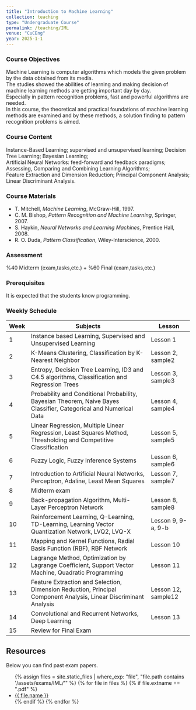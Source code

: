 ```yaml
---
title: "Introduction to Machine Learning"
collection: teaching
type: "Undergraduate Course"
permalink: /teaching/IML
venue: "CuCEng"
year: 2025-1-1
---
```


### Course Objectives
Machine Learning is computer algorithms which models the given problem by the data obtained from its media.  
The studies showed the abilities of learning and making decision of machine learning methods are getting important day by day.  
Especially in pattern recognition problems, fast and powerful algorithms are needed.  
In this course, the theoretical and practical foundations of machine learning methods are examined and by these methods, a solution finding to pattern recognition problems is aimed.

### Course Content
Instance-Based Learning; supervised and unsupervised learning; Decision Tree Learning; Bayesian Learning;  
Artificial Neural Networks: feed-forward and feedback paradigms; Assessing, Comparing and Combining Learning Algorithms;  
Feature Extraction and Dimension Reduction; Principal Component Analysis; Linear Discriminant Analysis.

### Course Materials
- T. Mitchell, *Machine Learning*, McGraw-Hill, 1997.  
- C. M. Bishop, *Pattern Recognition and Machine Learning*, Springer, 2007.  
- S. Haykin, *Neural Networks and Learning Machines*, Prentice Hall, 2008.  
- R. O. Duda, *Pattern Classification*, Wiley-Interscience, 2000.  

### Assessment
%40 Midterm (exam,tasks,etc.) + %60 Final (exam,tasks,etc.)

### Prerequisites
It is expected that the students know programming.

### Weekly Schedule

| Week | Subjects | Lesson |
|------|-----------|--------|
| 1 | Instance based Learning, Supervised and Unsupervised Learning | Lesson 1 |
| 2 | K-Means Clustering, Classification by K-Nearest Neighbor | Lesson 2, sample2 |
| 3 | Entropy, Decision Tree Learning, ID3 and C4.5 algorithms, Classification and Regression Trees | Lesson 3, sample3 |
| 4 | Probability and Conditional Probability, Bayesian Theorem, Naive Bayes Classifier, Categorical and Numerical Data | Lesson 4, sample4 |
| 5 | Linear Regression, Multiple Linear Regression, Least Squares Method, Thresholding and Competitive Classification | Lesson 5, sample5 |
| 6 | Fuzzy Logic, Fuzzy Inference Systems | Lesson 6, sample6 |
| 7 | Introduction to Artificial Neural Networks, Perceptron, Adaline, Least Mean Squares | Lesson 7, sample7 |
| 8 | Midterm exam |  |
| 9 | Back-propagation Algorithm, Multi-Layer Perceptron Network | Lesson 8, sample8 |
| 10 | Reinforcement Learning, Q-Learning, TD-Learning, Learning Vector Quantization Network, LVQ2, LVQ-X | Lesson 9, 9-a, 9-b |
| 11 | Mapping and Kernel Functions, Radial Basis Function (RBF), RBF Network | Lesson 10 |
| 12 | Lagrange Method, Optimization by Lagrange Coefficient, Support Vector Machine, Quadratic Programming | Lesson 11 |
| 13 | Feature Extraction and Selection, Dimension Reduction, Principal Component Analysis, Linear Discriminant Analysis | Lesson 12, sample12 |
| 14 | Convolutional and Recurrent Networks, Deep Learning | Lesson 13 |
| 15 | Review for Final Exam |  |

## Resources
Below you can find past exam papers.
<ul>
  {% assign files = site.static_files | where_exp: "file", "file.path contains '/assets/exams/IML/'" %}
  {% for file in files %}
    {% if file.extname == ".pdf" %}
      <li><a href="{{ file.path | relative_url }}">{{ file.name }}</a></li>
    {% endif %}
  {% endfor %}
</ul>

